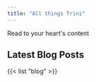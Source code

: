 ```yaml
---
title: "All things Trini"
---
```


Read to your heart's content

## Latest Blog Posts

{{< list "blog" >}}


